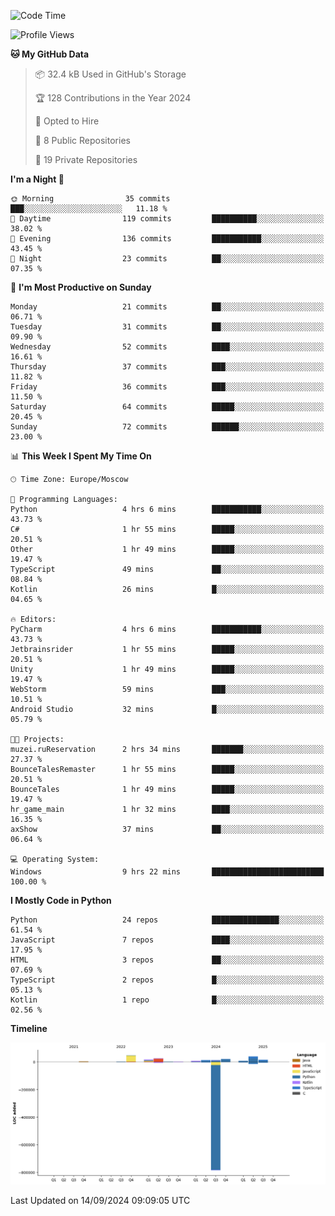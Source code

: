 <!--START_SECTION:waka-->
![Code Time](http://img.shields.io/badge/Code%20Time-518%20hrs%2042%20mins-blue)

![Profile Views](http://img.shields.io/badge/Profile%20Views-8-blue)

**🐱 My GitHub Data** 

> 📦 32.4 kB Used in GitHub's Storage 
 > 
> 🏆 128 Contributions in the Year 2024
 > 
> 💼 Opted to Hire
 > 
> 📜 8 Public Repositories 
 > 
> 🔑 19 Private Repositories 
 > 
**I'm a Night 🦉** 

```text
🌞 Morning                35 commits          ███░░░░░░░░░░░░░░░░░░░░░░   11.18 % 
🌆 Daytime                119 commits         ██████████░░░░░░░░░░░░░░░   38.02 % 
🌃 Evening                136 commits         ███████████░░░░░░░░░░░░░░   43.45 % 
🌙 Night                  23 commits          ██░░░░░░░░░░░░░░░░░░░░░░░   07.35 % 
```
📅 **I'm Most Productive on Sunday** 

```text
Monday                   21 commits          ██░░░░░░░░░░░░░░░░░░░░░░░   06.71 % 
Tuesday                  31 commits          ██░░░░░░░░░░░░░░░░░░░░░░░   09.90 % 
Wednesday                52 commits          ████░░░░░░░░░░░░░░░░░░░░░   16.61 % 
Thursday                 37 commits          ███░░░░░░░░░░░░░░░░░░░░░░   11.82 % 
Friday                   36 commits          ███░░░░░░░░░░░░░░░░░░░░░░   11.50 % 
Saturday                 64 commits          █████░░░░░░░░░░░░░░░░░░░░   20.45 % 
Sunday                   72 commits          ██████░░░░░░░░░░░░░░░░░░░   23.00 % 
```


📊 **This Week I Spent My Time On** 

```text
🕑︎ Time Zone: Europe/Moscow

💬 Programming Languages: 
Python                   4 hrs 6 mins        ███████████░░░░░░░░░░░░░░   43.73 % 
C#                       1 hr 55 mins        █████░░░░░░░░░░░░░░░░░░░░   20.51 % 
Other                    1 hr 49 mins        █████░░░░░░░░░░░░░░░░░░░░   19.47 % 
TypeScript               49 mins             ██░░░░░░░░░░░░░░░░░░░░░░░   08.84 % 
Kotlin                   26 mins             █░░░░░░░░░░░░░░░░░░░░░░░░   04.65 % 

🔥 Editors: 
PyCharm                  4 hrs 6 mins        ███████████░░░░░░░░░░░░░░   43.73 % 
Jetbrainsrider           1 hr 55 mins        █████░░░░░░░░░░░░░░░░░░░░   20.51 % 
Unity                    1 hr 49 mins        █████░░░░░░░░░░░░░░░░░░░░   19.47 % 
WebStorm                 59 mins             ███░░░░░░░░░░░░░░░░░░░░░░   10.51 % 
Android Studio           32 mins             █░░░░░░░░░░░░░░░░░░░░░░░░   05.79 % 

🐱‍💻 Projects: 
muzei.ruReservation      2 hrs 34 mins       ███████░░░░░░░░░░░░░░░░░░   27.37 % 
BounceTalesRemaster      1 hr 55 mins        █████░░░░░░░░░░░░░░░░░░░░   20.51 % 
BounceTales              1 hr 49 mins        █████░░░░░░░░░░░░░░░░░░░░   19.47 % 
hr_game_main             1 hr 32 mins        ████░░░░░░░░░░░░░░░░░░░░░   16.35 % 
axShow                   37 mins             ██░░░░░░░░░░░░░░░░░░░░░░░   06.64 % 

💻 Operating System: 
Windows                  9 hrs 22 mins       █████████████████████████   100.00 % 
```

**I Mostly Code in Python** 

```text
Python                   24 repos            ███████████████░░░░░░░░░░   61.54 % 
JavaScript               7 repos             ████░░░░░░░░░░░░░░░░░░░░░   17.95 % 
HTML                     3 repos             ██░░░░░░░░░░░░░░░░░░░░░░░   07.69 % 
TypeScript               2 repos             █░░░░░░░░░░░░░░░░░░░░░░░░   05.13 % 
Kotlin                   1 repo              █░░░░░░░░░░░░░░░░░░░░░░░░   02.56 % 
```



**Timeline**

![Lines of Code chart](https://raw.githubusercontent.com/adlemx/adlemx/main/assets/bar_graph.png)


 Last Updated on 14/09/2024 09:09:05 UTC
<!--END_SECTION:waka-->
